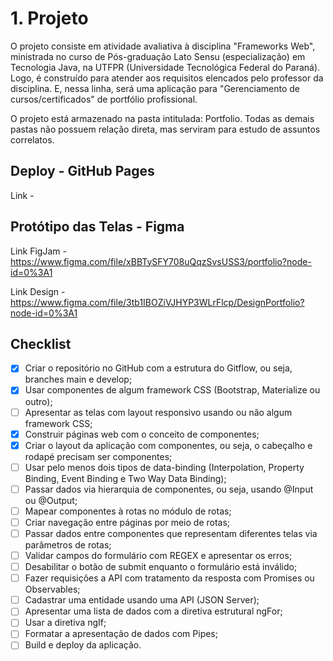 # 1. Projeto

O projeto consiste em atividade avaliativa à disciplina "Frameworks Web", ministrada no curso de Pós-graduação Lato Sensu (especialização) em Tecnologia Java, na UTFPR (Universidade Tecnológica Federal do Paraná). Logo, é construído para atender aos requisitos elencados pelo professor da disciplina. E, nessa linha, será uma aplicação para "Gerenciamento de cursos/certificados" de portfólio profissional. 

O projeto está armazenado na pasta intitulada: Portfolio. Todas as demais pastas não possuem relação direta, mas serviram para estudo de assuntos correlatos.

## Deploy - GitHub Pages

Link - 

## Protótipo das Telas - Figma

Link FigJam - https://www.figma.com/file/xBBTySFY708uQqzSvsUSS3/portfolio?node-id=0%3A1

Link Design - https://www.figma.com/file/3tb1IBOZiVJHYP3WLrFlcp/DesignPortfolio?node-id=0%3A1

## Checklist

- [x] Criar o repositório no GitHub com a estrutura do Gitflow, ou seja, branches main e develop;
- [x] Usar componentes de algum framework CSS (Bootstrap, Materialize ou outro);
- [ ] Apresentar as telas com layout responsivo usando ou não algum framework CSS;
- [x] Construir páginas web com o conceito de componentes;
- [x] Criar o layout da aplicação com componentes, ou seja, o cabeçalho e rodapé precisam ser componentes;
- [ ] Usar pelo menos dois tipos de data-binding (Interpolation, Property Binding, Event Binding e Two Way Data Binding);
- [ ] Passar dados via hierarquia de componentes, ou seja, usando @Input ou @Output;
- [ ] Mapear componentes à rotas no módulo de rotas;
- [ ] Criar navegação entre páginas por meio de rotas;
- [ ] Passar dados entre componentes que representam diferentes telas via parâmetros de rotas;
- [ ] Validar campos do formulário com REGEX e apresentar os erros;
- [ ] Desabilitar o botão de submit enquanto o formulário está inválido;
- [ ] Fazer requisições a API com tratamento da resposta com Promises ou Observables;
- [ ] Cadastrar uma entidade usando uma API (JSON Server);
- [ ] Apresentar uma lista de dados com a diretiva estrutural ngFor;
- [ ] Usar a diretiva ngIf;
- [ ] Formatar a apresentação de dados com Pipes;
- [ ] Build e deploy da aplicação.
